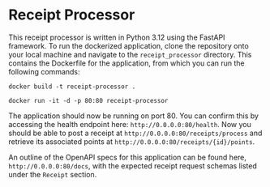 # Receipt Processor

This receipt processor is written in Python 3.12 using the FastAPI framework. To run the dockerized application, clone the repository onto your local machine and navigate to the `receipt_processor` directory. This contains the Dockerfile for the application, from which you can run the following commands: 

```docker build -t receipt-processor .```

```docker run -it -d -p 80:80 receipt-processor```

The application should now be running on port 80. You can confirm this by accessing the health endpoint here: `http://0.0.0.0:80/health`. Now you should be able to post a receipt at `http://0.0.0.0:80/receipts/process` and retrieve its associated points at `http://0.0.0.0:80/receipts/{id}/points`.

An outline of the OpenAPI specs for this application can be found here, `http://0.0.0.0:80/docs`, with the expected receipt request schemas listed under the `Receipt` section.